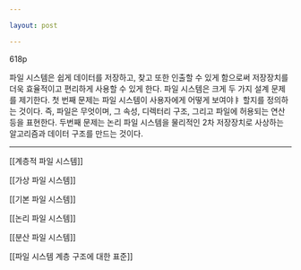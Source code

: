 ```yaml
---

layout: post

---
```


618p

파일 시스템은 쉽게 데이터를 저장하고, 찾고 또한 인출할 수 있게 함으로써 저장장치를 더욱 효율적이고 편리하게 사용할 수 있게 한다.
파일 시스템은 크게 두 가지 설계 문제를 제기한다. 첫 번째 문제는 파일 시스템이 사용자에게 어떻게 보여야ㅑ 할지를 정의하는 것이다.
즉, 파일은 무엇이며, 그 속성, 디렉터리 구조, 그리고 파일에 허용되는 연산 등을 표현한다.
두번째 문제는 논리 파일 시스템을 물리적인 2차 저장장치로 사상하는 알고리즘과 데이터 구조를 만드는 것이다.





***

[[계층적 파일 시스템]]

[[가상 파일 시스템]]

[[기본 파일 시스템]]

[[논리 파일 시스템]]

[[분산 파일 시스템]]

[[파일 시스템 계층 구조에 대한 표준]]